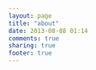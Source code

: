 ```yaml
---
layout: page
title: "about"
date: 2013-08-08 01:14
comments: true
sharing: true
footer: true
---
```

